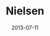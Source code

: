 ---
date: 2013-07-11
title: Nielsen
categories: partner
logo: Nielsen_logo.png
www: http://www.nielsen.com
---